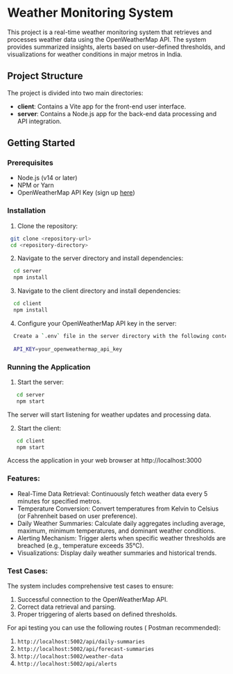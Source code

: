 # Weather Monitoring System

This project is a real-time weather monitoring system that retrieves and processes weather data using the OpenWeatherMap API. The system provides summarized insights, alerts based on user-defined thresholds, and visualizations for weather conditions in major metros in India.

## Project Structure

The project is divided into two main directories:

- **client**: Contains a Vite app for the front-end user interface.
- **server**: Contains a Node.js app for the back-end data processing and API integration.

## Getting Started

### Prerequisites

- Node.js (v14 or later)
- NPM or Yarn
- OpenWeatherMap API Key (sign up [here](https://openweathermap.org/))

### Installation

1. Clone the repository:

  ```bash
   git clone <repository-url>
   cd <repository-directory>
  ```

2. Navigate to the server directory and install dependencies:

  ```bash
    cd server
    npm install
  ```

3. Navigate to the client directory and install dependencies:

  ```bash
    cd client
    npm install
  ```

4. Configure your OpenWeatherMap API key in the server:

  ```bash
    Create a `.env` file in the server directory with the following content:
           
    API_KEY=your_openweathermap_api_key
  ```

### Running the Application

1. Start the server:
   
  ```bash
     cd server
     npm start
  ```
  The server will start listening for weather updates and processing data.

2. Start the client:
   
  ```bash
     cd client
     npm start
  ```
  Access the application in your web browser at http://localhost:3000

### Features:
 - Real-Time Data Retrieval: Continuously fetch weather data every 5 minutes for specified metros.
 - Temperature Conversion: Convert temperatures from Kelvin to Celsius (or Fahrenheit based on user preference).
 - Daily Weather Summaries: Calculate daily aggregates including average, maximum, minimum temperatures, and dominant weather conditions.
 - Alerting Mechanism: Trigger alerts when specific weather thresholds are breached (e.g., temperature exceeds 35°C).
 - Visualizations: Display daily weather summaries and historical trends.

### Test Cases:
The system includes comprehensive test cases to ensure:
1. Successful connection to the OpenWeatherMap API.
2. Correct data retrieval and parsing.
3. Proper triggering of alerts based on defined thresholds. 

For api testing you can use the following routes ( Postman recommended):
1. `http://localhost:5002/api/daily-summaries`
2. `http://localhost:5002/api/forecast-summaries`
3. `http://localhost:5002/weather-data`
4. `http://localhost:5002/api/alerts`
